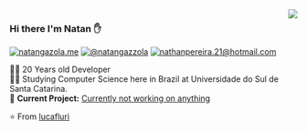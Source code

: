 <img align='right' src="https://github-readme-stats.vercel.app/api?username=Natan19&show_icons=true">

### Hi there I'm Natan :hand:

[![natangazola.me](https://img.shields.io/static/v1?label=natangazola.me&message=%20&color=yellow&logo=&style=flat-square&logoColor=white)](https://natangazola.me/)
[![@natangazzola](https://img.shields.io/static/v1?label=@natangazzola&message=%20&color=orange&logo=Instagram&style=flat-square&logoColor=white)](https://www.instagram.com/natangazzola/)
[![nathanpereira.21@hotmail.com](https://img.shields.io/static/v1?label=nathanpereira.21@hotmail.com&message=%20&color=red&logo=gmail&style=flat-square&logoColor=white)](mailto:nathanpereira.21@hotmail.com)
  
  
👨‍💻 20 Years old Developer  
👨‍🎓 Studying Computer Science here in Brazil at Universidade do Sul de Santa Catarina.  
🚧 **Current Project:** [Currently not working on anything](https://github.com/natan19)

⭐️ From [lucafluri](https://github.com/lucafluri)

